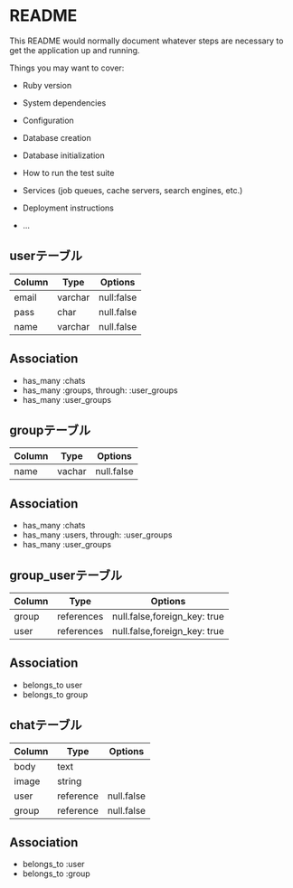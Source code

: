 # README

This README would normally document whatever steps are necessary to get the
application up and running.

Things you may want to cover:

* Ruby version

* System dependencies

* Configuration

* Database creation

* Database initialization

* How to run the test suite

* Services (job queues, cache servers, search engines, etc.)

* Deployment instructions

* ...

## userテーブル
|Column|Type|Options|
|------|----|-------|
|email|varchar|null:false|
|pass|char|null.false|
|name|varchar|null.false|

## Association
- has_many :chats
- has_many :groups, through: :user_groups
- has_many :user_groups

## groupテーブル
|Column|Type|Options|
|------|----|-------|
|name|vachar|null.false|
## Association
- has_many :chats
- has_many :users, through: :user_groups
- has_many :user_groups

## group_userテーブル
|Column|Type|Options|
|------|----|-------|
|group|references|null.false,foreign_key: true|
|user|references|null.false,foreign_key: true|

## Association
- belongs_to user
- belongs_to group

## chatテーブル
|Column|Type|Options|
|------|----|-------|
|body|text||
|image|string||
|user|reference|null.false|
|group|reference|null.false|

## Association
- belongs_to :user
- belongs_to :group



